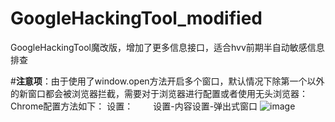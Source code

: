 # GoogleHackingTool_modified
GoogleHackingTool魔改版，增加了更多信息接口，适合hvv前期半自动敏感信息排查

#**注意项**：由于使用了window.open方法开启多个窗口，默认情况下除第一个以外的新窗口都会被浏览器拦截，需要对于浏览器进行配置或者使用无头浏览器：
Chrome配置方法如下：
设置：
　　设置-内容设置-弹出式窗口
![image](https://github.com/heygetit/GoogleHackingTool_modified/assets/32674342/6358d9b1-4adb-408c-ace2-265f5ed96dc9)

